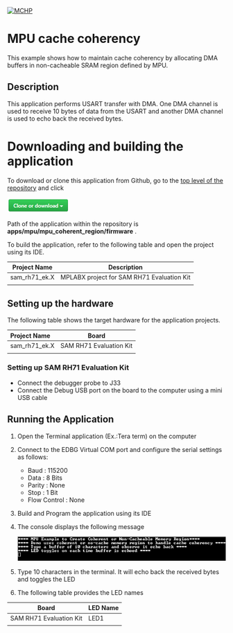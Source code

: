 [![MCHP](https://www.microchip.com/ResourcePackages/Microchip/assets/dist/images/logo.png)](https://www.microchip.com)

# MPU cache coherency

This example shows how to maintain cache coherency by allocating DMA buffers in non-cacheable SRAM region defined by MPU.

## Description

This application performs USART transfer with DMA. One DMA channel is used to receive 10 bytes of data from the USART and another DMA channel is used to echo back the received bytes.

# Downloading and building the application

To download or clone this application from Github, go to the [top level of the repository](https://github.com/Microchip-MPLAB-Harmony/csp_apps_sam_rh71) and click

![clone](../../../docs/images/clone.png)

Path of the application within the repository is **apps/mpu/mpu_coherent_region/firmware** .

To build the application, refer to the following table and open the project using its IDE.

| Project Name      | Description                                    |
| ----------------- | ---------------------------------------------- |
| sam_rh71_ek.X | MPLABX project for SAM RH71 Evaluation Kit |
|||

## Setting up the hardware

The following table shows the target hardware for the application projects.

| Project Name| Board|
|:---------|:---------:|
| sam_rh71_ek.X | SAM RH71 Evaluation Kit
|||

### Setting up SAM RH71 Evaluation Kit

- Connect the debugger probe to J33
- Connect the Debug USB port on the board to the computer using a mini USB cable

## Running the Application

1. Open the Terminal application (Ex.:Tera term) on the computer
2. Connect to the EDBG Virtual COM port and configure the serial settings as follows:
    - Baud : 115200
    - Data : 8 Bits
    - Parity : None
    - Stop : 1 Bit
    - Flow Control : None
3. Build and Program the application using its IDE
4. The console displays the following message

    ![output](images/output_mpu_coherent_region.png)

5. Type 10 characters in the terminal. It will echo back the received bytes and toggles the LED
6. The following table provides the LED names

| Board      | LED Name |
| ---------- | -------- |
| SAM RH71 Evaluation Kit   |LED1 |
|||
